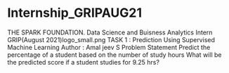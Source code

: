 # Internship_GRIPAUG21
 THE SPARK FOUNDATION. Data Science and Buisness Analytics Intern GRIP(August 2021)logo_small.png TASK 1 : Prediction Using Supervised Machine Learning Author : Amal jeev S Problem Statement Predict the percentage of a student based on the number of study hours  What will be the predicted score if a student studies for 9.25 hrs?
